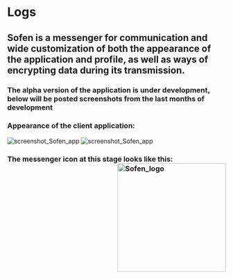 # Logs
## Sofen is a messenger for communication and wide customization of both the appearance of the application and profile, as well as ways of encrypting data during its transmission.

### The alpha version of the application is under development, below will be posted screenshots from the last months of development

### Appearance of the client application:
![screenshot_Sofen_app](https://github.com/user-attachments/assets/9ebc57d4-b9f3-4ff0-bf94-34244ca9d6cf)
![screenshot_Sofen_app](https://github.com/user-attachments/assets/3236e3e2-0be7-4b54-ac95-a5a731c1c89c)


### The messenger icon at this stage looks like this: <img width="250" height="250" alt="Sofen_logo" align="right" src="https://github.com/user-attachments/assets/4e80f031-1f65-4f45-a345-2abc9a0117df" />



